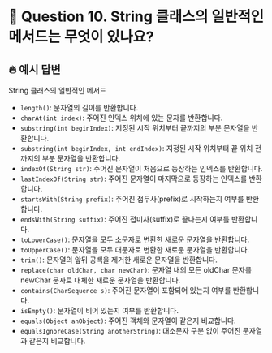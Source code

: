 # 🎤 Question 10. String 클래스의 일반적인 메서드는 무엇이 있나요?

## 🔥 예시 답변

String 클래스의 일반적인 메서드

- `length()`: 문자열의 길이를 반환합니다.
- `charAt(int index)`: 주어진 인덱스 위치에 있는 문자를 반환합니다.
- `substring(int beginIndex)`: 지정된 시작 위치부터 끝까지의 부분 문자열을 반환합니다.
- `substring(int beginIndex, int endIndex)`: 지정된 시작 위치부터 끝 위치 전까지의 부분 문자열을 반환합니다.
- `indexOf(String str)`: 주어진 문자열이 처음으로 등장하는 인덱스를 반환합니다.
- `lastIndexOf(String str)`: 주어진 문자열이 마지막으로 등장하는 인덱스를 반환합니다.
- `startsWith(String prefix)`: 주어진 접두사(prefix)로 시작하는지 여부를 반환합니다.
- `endsWith(String suffix)`: 주어진 접미사(suffix)로 끝나는지 여부를 반환합니다.
- `toLowerCase()`: 문자열을 모두 소문자로 변환한 새로운 문자열을 반환합니다.
- `toUpperCase()`: 문자열을 모두 대문자로 변환한 새로운 문자열을 반환합니다.
- `trim()`: 문자열의 앞뒤 공백을 제거한 새로운 문자열을 반환합니다.
- `replace(char oldChar, char newChar)`: 문자열 내의 모든 oldChar 문자를 newChar 문자로 대체한 새로운 문자열을 반환합니다.
- `contains(CharSequence s)`: 주어진 문자열이 포함되어 있는지 여부를 반환합니다.
- `isEmpty()`: 문자열이 비어 있는지 여부를 반환합니다.
- `equals(Object anObject)`: 주어진 객체와 문자열이 같은지 비교합니다.
- `equalsIgnoreCase(String anotherString)`: 대소문자 구분 없이 주어진 문자열과 같은지 비교합니다.